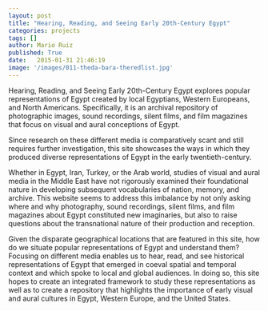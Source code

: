 ```yaml
---
layout: post
title: "Hearing, Reading, and Seeing Early 20th-Century Egypt"
categories: projects
tags: []
author: Mario Ruiz
published: True
date:   2015-01-31 21:46:19
image: '/images/011-theda-bara-theredlist.jpg'
---
```


Hearing, Reading, and Seeing Early 20th-Century Egypt explores popular representations of Egypt created by local Egyptians, Western Europeans, and North Americans. Specifically, it is an archival repository of photographic images, sound recordings, silent films, and film magazines that focus on visual and aural conceptions of Egypt. 

<!--more-->

Since research on these different media is comparatively scant and still requires further investigation, this site showcases the ways in which they produced diverse representations of Egypt in the early twentieth-century.

Whether in Egypt, Iran, Turkey, or the Arab world, studies of visual and aural media in the Middle East have not rigorously examined their foundational nature in developing subsequent vocabularies of nation, memory, and archive. This website seems to address this imbalance by not only asking where and why photography, sound recordings, silent films, and film magazines about Egypt constituted new imaginaries, but also to raise questions about the transnational nature of their production and reception.

Given the disparate geographical locations that are featured in this site, how do we situate popular representations of Egypt and understand them? Focusing on different media enables us to hear, read, and see historical representations of Egypt that emerged in coeval spatial and temporal context and which spoke to local and global audiences. In doing so, this site hopes to create an integrated framework to study these representations as well as to create a repository that highlights the importance of early visual and aural cultures in Egypt, Western Europe, and the United States.
